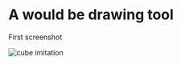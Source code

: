 A would be drawing tool
=======================

First screenshot

![cube imitation](https://dl.dropboxusercontent.com/u/31042440/canvas/cube-imitation.png)
